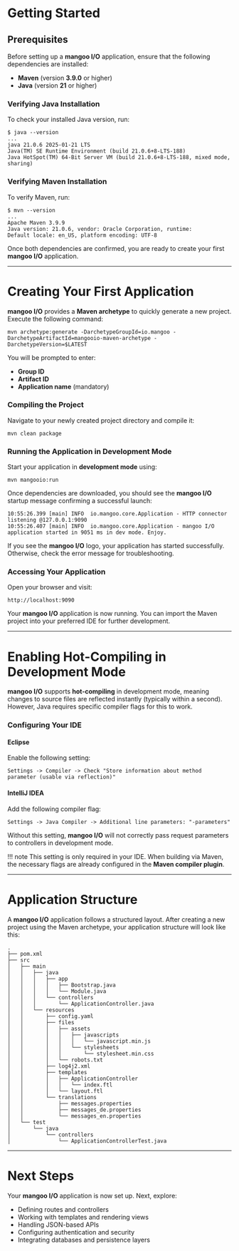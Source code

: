 # Getting Started

## Prerequisites

Before setting up a **mangoo I/O** application, ensure that the following dependencies are installed:

- **Maven** (version **3.9.0** or higher)
- **Java** (version **21** or higher)

### Verifying Java Installation

To check your installed Java version, run:

```shell
$ java --version
...
java 21.0.6 2025-01-21 LTS
Java(TM) SE Runtime Environment (build 21.0.6+8-LTS-188)
Java HotSpot(TM) 64-Bit Server VM (build 21.0.6+8-LTS-188, mixed mode, sharing)
```

### Verifying Maven Installation

To verify Maven, run:

```shell
$ mvn --version
...
Apache Maven 3.9.9
Java version: 21.0.6, vendor: Oracle Corporation, runtime:
Default locale: en_US, platform encoding: UTF-8
```

Once both dependencies are confirmed, you are ready to create your first **mangoo I/O** application.

---

# Creating Your First Application

**mangoo I/O** provides a **Maven archetype** to quickly generate a new project. Execute the following command:

```shell
mvn archetype:generate -DarchetypeGroupId=io.mangoo -DarchetypeArtifactId=mangooio-maven-archetype -DarchetypeVersion=$LATEST
```

You will be prompted to enter:

- **Group ID**
- **Artifact ID**
- **Application name** (mandatory)

### Compiling the Project

Navigate to your newly created project directory and compile it:

```shell
mvn clean package
```

### Running the Application in Development Mode

Start your application in **development mode** using:

```shell
mvn mangooio:run
```

Once dependencies are downloaded, you should see the **mangoo I/O** startup message confirming a successful launch:

```
10:55:26.399 [main] INFO  io.mangoo.core.Application - HTTP connector listening @127.0.0.1:9090
10:55:26.407 [main] INFO  io.mangoo.core.Application - mangoo I/O application started in 9051 ms in dev mode. Enjoy.
```

If you see the **mangoo I/O** logo, your application has started successfully. Otherwise, check the error message for troubleshooting.

### Accessing Your Application

Open your browser and visit:

```
http://localhost:9090
```

Your **mangoo I/O** application is now running. You can import the Maven project into your preferred IDE for further development.

---

# Enabling Hot-Compiling in Development Mode

**mangoo I/O** supports **hot-compiling** in development mode, meaning changes to source files are reflected instantly (typically within a second). However, Java requires specific compiler flags for this to work.

### Configuring Your IDE

#### **Eclipse**

Enable the following setting:

```
Settings -> Compiler -> Check "Store information about method parameter (usable via reflection)"
```

#### **IntelliJ IDEA**

Add the following compiler flag:

```
Settings -> Java Compiler -> Additional line parameters: "-parameters"
```

Without this setting, **mangoo I/O** will not correctly pass request parameters to controllers in development mode.

!!! note
    This setting is only required in your IDE. When building via Maven, the necessary flags are already configured in the **Maven compiler plugin**.

---

# Application Structure

A **mangoo I/O** application follows a structured layout. After creating a new project using the Maven archetype, your application structure will look like this:

```
.
├── pom.xml
├── src
│   ├── main
│   │   ├── java
│   │   │   ├── app
│   │   │   │   ├── Bootstrap.java
│   │   │   │   └── Module.java
│   │   │   └── controllers
│   │   │       └── ApplicationController.java
│   │   └── resources
│   │       ├── config.yaml
│   │       ├── files
│   │       │   ├── assets
│   │       │   │   ├── javascripts
│   │       │   │   │   └── javascript.min.js
│   │       │   │   └── stylesheets
│   │       │   │       └── stylesheet.min.css
│   │       │   └── robots.txt
│   │       ├── log4j2.xml
│   │       ├── templates
│   │       │   ├── ApplicationController
│   │       │   │   └── index.ftl
│   │       │   └── layout.ftl
│   │       └── translations
│   │           ├── messages.properties
│   │           ├── messages_de.properties
│   │           └── messages_en.properties
│   └── test
│       └── java
│           └── controllers
│               └── ApplicationControllerTest.java
```

---

# Next Steps

Your **mangoo I/O** application is now set up. Next, explore:

- Defining routes and controllers
- Working with templates and rendering views
- Handling JSON-based APIs
- Configuring authentication and security
- Integrating databases and persistence layers